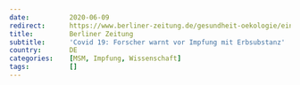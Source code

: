 ```yaml
---
date:          2020-06-09
redirect:      https://www.berliner-zeitung.de/gesundheit-oekologie/ein-forscher-sagt-der-druck-der-oeffentlichkeit-auf-die-impfstoffentwickler-ist-zu-gross-li.84934
title:         Berliner Zeitung
subtitle:      'Covid 19: Forscher warnt vor Impfung mit Erbsubstanz'
country:       DE
categories:    [MSM, Impfung, Wissenschaft]
tags:          []
---
```

